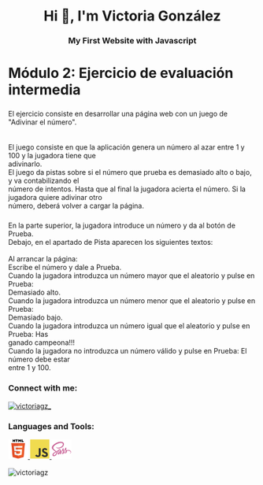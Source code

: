 <h1 align="center">Hi 👋, I'm Victoria González</h1>
<h3 align="center">My First Website with Javascript</h3>

###

<h1 align="left">Módulo 2: Ejercicio de evaluación intermedia</h1>

###

<p align="left">El ejercicio consiste en desarrollar una página web con un juego de "Adivinar el número".<br><br><br> El juego consiste en que la aplicación genera un número al azar entre 1 y 100 y la jugadora tiene que<br>adivinarlo. <br>El juego da pistas sobre si el número que prueba es demasiado alto o bajo, y va contabilizando el<br>número de intentos. Hasta que al final la jugadora acierta el número. Si la jugadora quiere adivinar otro<br>número, deberá volver a cargar la página.</p>

###

<p align="left">En la parte superior, la jugadora introduce un número y da al botón de Prueba.<br>Debajo, en el apartado de Pista aparecen los siguientes textos:<br><br>Al arrancar la página: <br>Escribe el número y dale a Prueba.<br>Cuando la jugadora introduzca un número mayor que el aleatorio y pulse en Prueba:<br>Demasiado alto.<br>Cuando la jugadora introduzca un número menor que el aleatorio y pulse en Prueba:<br>Demasiado bajo.<br>Cuando la jugadora introduzca un número igual que el aleatorio y pulse en Prueba: Has<br>ganado campeona!!!<br>Cuando la jugadora no introduzca un número válido y pulse en Prueba: El número debe estar<br>entre 1 y 100.</p>

###
<h3 align="left">Connect with me:</h3>
<p align="left">
<a href="https://instagram.com/victoriagz_" target="blank"><img align="center" src="https://raw.githubusercontent.com/rahuldkjain/github-profile-readme-generator/master/src/images/icons/Social/instagram.svg" alt="victoriagz_" height="30" width="40" /></a>
</p>

<h3 align="left">Languages and Tools:</h3>
<p align="left"> <a href="https://www.w3.org/html/" target="_blank" rel="noreferrer"> <img src="https://raw.githubusercontent.com/devicons/devicon/master/icons/html5/html5-original-wordmark.svg" alt="html5" width="40" height="40"/> </a> <a href="https://developer.mozilla.org/en-US/docs/Web/JavaScript" target="_blank" rel="noreferrer"> <img src="https://raw.githubusercontent.com/devicons/devicon/master/icons/javascript/javascript-original.svg" alt="javascript" width="40" height="40"/> </a> <a href="https://sass-lang.com" target="_blank" rel="noreferrer"> <img src="https://raw.githubusercontent.com/devicons/devicon/master/icons/sass/sass-original.svg" alt="sass" width="40" height="40"/> </a> </p>

<p><img align="center" src="https://github-readme-streak-stats.herokuapp.com/?user=victoriagz&" alt="victoriagz" /></p>

